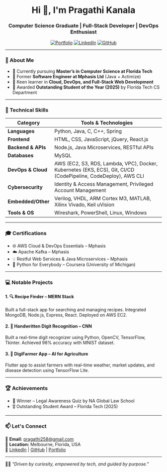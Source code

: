 <h1 align="center">Hi 👋, I'm Pragathi Kanala</h1>
<h3 align="center">Computer Science Graduate | Full-Stack Developer | DevOps Enthusiast</h3>

<p align="center">
  <a href="https://k-pragathi258.github.io/"><img alt="Portfolio" src="https://img.shields.io/badge/Portfolio-visit-1f425f?style=for-the-badge"></a>
  <a href="https://www.linkedin.com/in/k-pragathi258/"><img alt="LinkedIn" src="https://img.shields.io/badge/LinkedIn-connect-blue?style=for-the-badge&logo=linkedin"></a>
  <a href="https://github.com/pragathi12"><img alt="GitHub" src="https://img.shields.io/badge/GitHub-follow-333?style=for-the-badge&logo=github"></a>
</p>

---

### 🚀 About Me

- 🌱 Currently pursuing **Master’s in Computer Science at Florida Tech**
- 💼 Former **Software Engineer at Mphasis Ltd** (Java + Actimize)
- 🧠 Keen learner in **Cloud, DevOps, and Full-Stack Web Development**
- 🌟 Awarded **Outstanding Student of the Year (2025)** by Florida Tech CS Department

---

### 💼 Technical Skills

| Category           | Tools & Technologies |
|--------------------|----------------------|
| **Languages**      | Python, Java, C, C++, Spring |
| **Frontend**       | HTML, CSS, JavaScript, jQuery, React.js |
| **Backend & APIs** | Node.js, Java Microservices, RESTful APIs |
| **Databases**      | MySQL |
| **DevOps & Cloud** | AWS (EC2, S3, RDS, Lambda, VPC), Docker, Kubernetes (EKS, ECS), Git, CI/CD (CodePipeline, CodeDeploy), AWS CLI |
| **Cybersecurity**  | Identity & Access Management, Privileged Account Management |
| **Embedded/Other** | Verilog, VHDL, ARM Cortex M3, MATLAB, Xilinx Vivado, Keil uVision |
| **Tools & OS**     | Wireshark, PowerShell, Linux, Windows |

---

### 🎓 Certifications

- 🌐 AWS Cloud & DevOps Essentials – Mphasis
- ☁️ Apache Kafka – Mphasis
- 💡 Restful Web Services & Java Microservices – Mphasis
- 🐍 Python for Everybody – Coursera (University of Michigan)

---

### 💻 Notable Projects

#### 1. 🔍 Recipe Finder – MERN Stack
Built a full-stack app for searching and managing recipes. Integrated MongoDB, Node.js, Express, React. Deployed on AWS EC2.

#### 2. 🔢 Handwritten Digit Recognition – CNN
Built a real-time digit recognizer using Python, OpenCV, TensorFlow, Tkinter. Achieved 98% accuracy with MNIST dataset.

#### 3. 🌾 DigiFarmer App – AI for Agriculture
Flutter app to assist farmers with real-time weather, market updates, and disease detection using TensorFlow Lite.

---

### 🏆 Achievements

- 🥇 Winner – Legal Awareness Quiz by NA Global Law School
- 🎖️ Outstanding Student Award – Florida Tech (2025)

---

### 📫 Let's Connect

📧 **Email:** pragathi258@gmail.com  
📍 **Location:** Melbourne, Florida, USA  
🔗 [LinkedIn](https://www.linkedin.com/in/k-pragathi258/) | [GitHub](https://github.com/pragathi12) | [Portfolio](https://k-pragathi258.github.io/)

---

🧘‍♀️ _"Driven by curiosity, empowered by tech, and guided by purpose."_  
